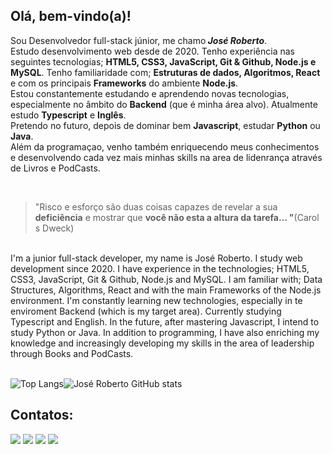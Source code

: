 <h2>Olá, bem-vindo(a)!</h2>
<p>Sou Desenvolvedor full-stack júnior, me chamo<i><b> José Roberto</b></i>.<br> Estudo desenvolvimento web desde de 2020. Tenho experiência nas seguintes tecnologias; <b>HTML5, CSS3, JavaScript, Git & Github, Node.js e MySQL</b>.  Tenho familiaridade com; <b>Estruturas de dados, Algoritmos, React</b> e com os principais <b>Frameworks</b> do ambiente <b>Node.js</b>.<br> Estou constantemente estudando e aprendendo novas tecnologias, especialmente no âmbito do <b>Backend</b> (que é minha área alvo). Atualmente estudo <b>Typescript</b> e <b>Inglês</b>.<br> Pretendo no futuro, depois de dominar bem <b>Javascript</b>, estudar <b>Python</b> ou <b>Java</b>.<br>
Além da programaçao, venho também enriquecendo meus conhecimentos e desenvolvendo cada vez mais minhas skills na area de lidenrança através de Livros e PodCasts.</p><br>
<blockquote>
  <p>"Risco e esforço são duas coisas capazes de revelar a sua <strong>deficiência</strong> e mostrar que <strong>você não esta a altura da tarefa… "</strong>(Carol s Dweck)</p>
</blockquote><br>
I'm a junior full-stack developer, my name is José Roberto.
I study web development since 2020. I have experience in the technologies; HTML5, CSS3, JavaScript, Git & Github, Node.js and MySQL. I am familiar with; Data Structures, Algorithms, React and with the main Frameworks of the Node.js environment.
I'm constantly learning new technologies, especially in te enviroment Backend (which is my target area). Currently studying Typescript and English.
In the future, after mastering Javascript, I intend to study Python or Java.
In addition to programming, I have also enriching my knowledge and increasingly developing my skills in the area of leadership through Books and PodCasts.

<br/>![Top Langs](https://github-readme-stats.vercel.app/api/top-langs/?username=jrsdrocha)![José Roberto GitHub stats](https://github-readme-stats.vercel.app/api?username=jrsdrocha&show_icons=true)

## Contatos:

<div>
<a href="https://www.youtube.com/seu-canal-youtube-aqui" target="_blank"><img src="https://img.shields.io/badge/YouTube-FF0000?style=for-the-badge&logo=youtube&logoColor=white" target="_blank"></a>
<a href="https://instagram.com/seu-usuário-instagram-aqui" target="_blank"><img src="https://img.shields.io/badge/-Instagram-%23E4405F?style=for-the-badge&logo=instagram&logoColor=white" target="_blank"></a>
<a href = "mailto:joseroberto.pick.prog@gmail.com"><img src="https://img.shields.io/badge/Gmail-D14836?style=for-the-badge&logo=gmail&logoColor=white" target="_blank"></a>
<a href="https://www.linkedin.com/in/jos%C3%A9-roberto-rocha-950551214/" target="_blank"><img src="https://img.shields.io/badge/-LinkedIn-%230077B5?style=for-the-badge&logo=linkedin&logoColor=white" target="_blank"></a>   
</div>

